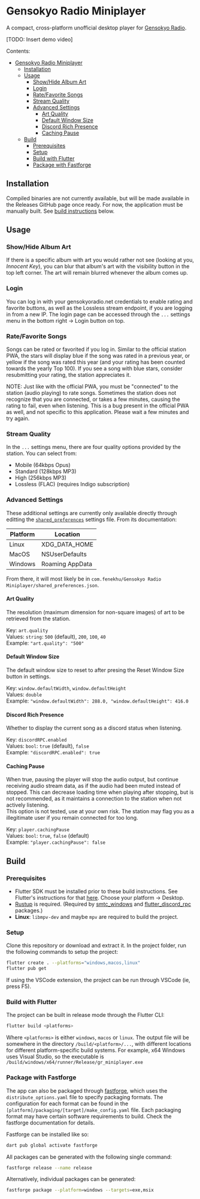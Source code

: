# Gensokyo Radio Miniplayer

A compact, cross-platform unofficial desktop player for [Gensokyo Radio](https://app.gensokyoradio.net/).

[TODO: Insert demo video]

Contents:

- [Gensokyo Radio Miniplayer](#gensokyo-radio-miniplayer)
  - [Installation](#installation)
  - [Usage](#usage)
    - [Show/Hide Album Art](#showhide-album-art)
    - [Login](#login)
    - [Rate/Favorite Songs](#ratefavorite-songs)
    - [Stream Quality](#stream-quality)
    - [Advanced Settings](#advanced-settings)
      - [Art Quality](#art-quality)
      - [Default Window Size](#default-window-size)
      - [Discord Rich Presence](#discord-rich-presence)
      - [Caching Pause](#caching-pause)
  - [Build](#build)
    - [Prerequisites](#prerequisites)
    - [Setup](#setup)
    - [Build with Flutter](#build-with-flutter)
    - [Package with Fastforge](#package-with-fastforge)

## Installation

Compiled binaries are not currently available, but will be made available in the Releases GitHub page once ready. For now, the application must be manually built. See [build instructions](#build) below.

## Usage

### Show/Hide Album Art

If there is a specific album with art you would rather not see (looking at you, *Innocent Key*), you can blur that album's art with the visibility button in the top left corner. The art will remain blurred whenever the album comes up.

### Login

You can log in with your gensokyoradio.net credentials to enable rating and favorite buttons, as well as the Lossless stream endpoint, if you are logging in from a new IP. The login page can be accessed through the `...` settings menu in the bottom right -> Login button on top.

### Rate/Favorite Songs

Songs can be rated or favorited if you log in. Similar to the official station PWA, the stars will display blue if the song was rated in a previous year, or yellow if the song was rated this year (and your rating has been counted towards the yearly Top 100). If you see a song with blue stars, consider resubmitting your rating, the station appreciates it.

NOTE: Just like with the official PWA, you must be "connected" to the station (audio playing) to rate songs. Sometimes the station does not recognize that you are connected, or takes a few minutes, causing the rating to fail, even when listening. This is a bug present in the official PWA as well, and not specific to this application. Please wait a few minutes and try again.

### Stream Quality

In the `...` settings menu, there are four quality options provided by the station. You can select from:

- Mobile (64kbps Opus)
- Standard (128kbps MP3)
- High (256kbps MP3)
- Lossless (FLAC) (requires Indigo subscription)

### Advanced Settings

These additional settings are currently only available directly through editting the [`shared_preferences`](https://pub.dev/packages/shared_preferences) settings file. From its documentation:

| Platform | Location |
| -------- | -------- |
| Linux | XDG_DATA_HOME |
| MacOS | NSUserDefaults |
| Windows | Roaming AppData |

From there, it will most likely be in `com.fenekhu/Gensokyo Radio Miniplayer/shared_preferences.json`.

#### Art Quality

The resolution (maximum dimension for non-square images) of art to be retrieved from the station.  

Key: `art.quality`  
Values: `string`: `500` (default), `200`, `100`, `40`  
Example: `"art.quality": "500"`  

#### Default Window Size

The default window size to reset to after presing the Reset Window Size button in settings.

Key: `window.defaultWidth`, `window.defaultHeight`  
Values: `double`  
Example: `"window.defaultWidth": 288.0, "window.defaultHeight": 416.0`

#### Discord Rich Presence

Whether to display the current song as a discord status when listening.

Key: `discordRPC.enabled`  
Values: `bool`: `true` (default), `false`  
Example: `"discordRPC.enabled": true`  

#### Caching Pause

When true, pausing the player will stop the audio output, but continue receiving audio stream data, as if the audio had been muted instead of stopped. This can decrease loading time when playing after stopping, but is not recommended, as it maintains a connection to the station when not actively listening.  
This option is not tested, use at your own risk. The station may flag you as a illegitimate user if you remain connected for too long.

Key: `player.cachingPause`  
Values: `bool`: `true`, `false` (default)  
Example: `"player.cachingPause": false`

## Build

### Prerequisites

- Flutter SDK must be installed prior to these build instructions. See Flutter's instructions for that [here](https://docs.flutter.dev/get-started/install). Choose your platform -> Desktop.
- [Rustup](https://rustup.rs/) is required. (Required by [smtc_windows](https://pub.dev/packages/smtc_windows) and [flutter_discord_rpc](https://pub.dev/packages/flutter_discord_rpc) packages.)
- **Linux**: `libmpv-dev` and maybe `mpv` are required to build the project.

### Setup

Clone this repository or download and extract it. In the project folder, run the following commands to setup the project:

```bash
flutter create . --platforms="windows,macos,linux"
flutter pub get
```

If using the VSCode extension, the project can be run through VSCode (ie, press F5).

### Build with Flutter

The project can be built in release mode through the Flutter CLI:

```bash
flutter build <platforms>
```

Where `<platforms>` is either `windows`, `macos` or `linux`. The output file will be somewhere in the directory `/build/<platform>/...`, with different locations for different platform-specific build systems. For example, x64 Windows uses Visual Studio, so the executable is `/build/windows/x64/runner/Release/gr_miniplayer.exe`

### Package with Fastforge

The app can also be packaged through [fastforge](https://fastforge.dev/), which uses the `distribute_options.yaml` file to specify packaging formats. The configuration for each format can be found in the `[platform]/packaging/[target]/make_config.yaml` file. Each packaging format may have certain software requirements to build. Check the fastforge documentation for details.  

Fastforge can be installed like so:

```bash
dart pub global activate fastforge
```

All packages can be generated with the following single command:

```bash
fastforge release --name release
```

Alternatively, individual packages can be generated:

```bash
fastforge package --platform=windows --targets=exe,msix
```

